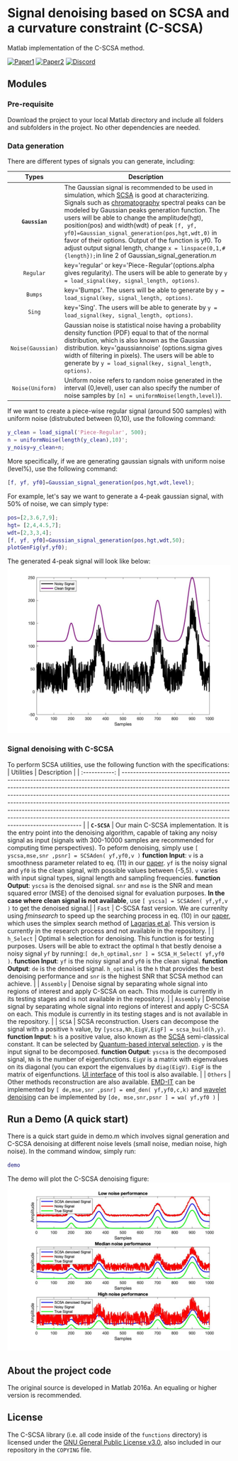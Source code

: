 # Signal denoising based on SCSA and a curvature constraint (C-SCSA)

Matlab implementation of the C-SCSA method.

[![Paper1](https://img.shields.io/badge/paper-IET%20journal-brightgreen)](https://ietresearch.onlinelibrary.wiley.com/doi/10.1049/sil2.12023)
[![Paper2](https://img.shields.io/badge/paper-ArXiv-blueviolet)](https://arxiv.org/abs/1908.07758)
[![Discord](https://img.shields.io/badge/Code%20Coverage-70%25-yellowgreen)](https://github.com/EMANG-KAUST/C-SCSA/blob/main/README.md)

## Modules 

### Pre-requisite
Download the project to your local Matlab directory and include all folders and subfolders in the project. No other dependencies are needed.


### Data generation
There are different types of signals you can generate, including:

|     Types     | Description                                                                                                                                                                                                                                                                                                                                                                                                                                                                                                                                          |
| :-----------: | ---------------------------------------------------------------------------------------------------------------------------------------------------------------------------------------------------------------------------------------------------------------------------------------------------------------------------------------------------------------------------------------------------------------------------------------------------------------------------------------------------------------------------------------------------- |
|  **`Gaussian`**   | The Gaussian signal is recommended to be used in simulation, which [SCSA](https://link.springer.com/content/pdf/10.1007/s00498-012-0091-1.pdf) is good at characterizing. Signals such as [chromatography](https://en.wikipedia.org/wiki/Chromatography) spectral peaks can be modeled by Gaussian peaks generation function. The users will be able to change the amplitude(hgt), position(pos) and width(wdt) of peak `[f, yf, yf0]=Gaussian_signal_generation(pos,hgt,wdt,0)` in favor of their options. Output of the function is yf0. To adjust output signal length, change `x = linspace(0,1,#{length});`in line 2 of Gaussian_signal_generation.m         |
|   `Regular`    | key='regular' or key='Piece-Regular'(options.alpha gives regularity). The users will be able to generate by `y = load_signal(key, signal_length, options)`.  |
|   `Bumps`    | key='Bumps'. The users will be able to generate by `y = load_signal(key, signal_length, options)`. |
|  `Sing`   | key='Sing'. The users will be able to generate by `y = load_signal(key, signal_length, options)`.                                                                                                                                                                                                                                                              |
|     `Noise(Gaussian)`     | Gaussian noise is statistical noise having a probability density function (PDF) equal to that of the normal distribution, which is also known as the Gaussian distribution. key='gaussiannoise' (options.sigma gives width of filtering in pixels). The users will be able to generate by `y = load_signal(key, signal_length, options)`.                                                                                                                                                                                                                                                                    |
|   `Noise(Uniform)`   | Uniform noise refers to random noise generated in the interval (0,level), user can also specify the number of noise samples by `[n] = uniformNoise(length,level)`).                                                                                                                                                                                                                                                                                                                                                                                                                                                                                                                                                                                                                                                                                                                           |

If we want to create a piece-wise regular signal (around 500 samples) with uniform noise (distrubuted between (0,10), use the following command:

```matlab
y_clean = load_signal('Piece-Regular', 500);
n = uniformNoise(length(y_clean),10)';
y_noisy=y_clean+n;
```
More specifically, if we are generating gaussian signals with uniform noise (level%), use the following command:

```matlab
[f, yf, yf0]=Gaussian_signal_generation(pos,hgt,wdt,level);
```

For example, let's say we want to generate a 4-peak gaussian signal, with 50% of noise, we can simply type:

```matlab
pos=[2,3.6,7,9];
hgt= [2,4,4.5,7];
wdt=[2,3,3,4];
[f, yf, yf0]=Gaussian_signal_generation(pos,hgt,wdt,50);
plotGenFig(yf,yf0);
```

The generated 4-peak signal will look like below:
![alt text](https://github.com/EMANG-KAUST/C-SCSA/blob/main/img/fig1.jpg)

### Signal denoising with C-SCSA
To perform SCSA utilities, use the following function with the specifications:
|     Utilities    | Description                                                                                                                                                                                                                                                                                                                                                                                                                                                                                                                                          |
| :-----------: | ---------------------------------------------------------------------------------------------------------------------------------------------------------------------------------------------------------------------------------------------------------------------------------------------------------------------------------------------------------------------------------------------------------------------------------------------------------------------------------------------------------------------------------------------------- |
|  **`C-SCSA`**   | Our main C-SCSA implementation. It is the entry point into the denoising algorithm, capable of taking any noisy signal as input (signals with 300-10000 samples are recommended for computing time perspectives). To peform denoising, simply use `[ yscsa,mse,snr ,psnr] = SCSAden( yf,yf0,v )` **function Input**: `v` is a smoothness parameter related to eq. (11) in our [paper](https://ietresearch.onlinelibrary.wiley.com/doi/epdf/10.1049/sil2.12023). `yf` is the noisy signal and `yf0` is the clean signal, with possible values between (-5,5). `v` varies with input signal types, signal length and sampling frequencies.  **function Output**: `yscsa` is the denoised signal. `snr` and `mse` is the SNR and mean squared error (MSE) of the denoised signal for evaluation purposes. **In the case where clean signal is not available**, use `[ yscsa] = SCSAden( yf,yf,v )` to get the denoised signal.|
|   `Fast`    | C-SCSA fast version. We are currenlty using _fminsearch_ to speed up the searching process in eq. (10) in our [paper](https://ietresearch.onlinelibrary.wiley.com/doi/epdf/10.1049/sil2.12023), which uses the simplex search method of [Lagarias et al](https://www.researchgate.net/publication/216301003_Convergence_Properties_of_the_Nelder--Mead_Simplex_Method_in_Low_Dimensions). This version is currently in the research process and not available in the repository. |
|  `h_Select`   | Optimal `h` selection for denoising. This function is for testing purposes. Users will be able to extract the optimal `h` that bestly denoise a noisy signal `yf` by running:`[ de,h_optimal,snr ] = SCSA_H_Select( yf,yf0 )`. **function Input**:  `yf` is the noisy signal and `yf0` is the clean signal. **function Output**: `de` is the denoised signal. `h_optimal` is the `h` that provides the best denoising performance and `snr` is the highest SNR that SCSA method can achieve.                                                                                                                                                                                                                                                        |
|  `Assembly`   | Denoise signal by separating whole signal into regions of interest and apply C-SCSA on each. This module is currently in its testing stages and is not available in the repository.                                                                                                                                                                                                                                                          |
|  `Assembly`   | Denoise signal by separating whole signal into regions of interest and apply C-SCSA on each. This module is currently in its testing stages and is not available in the repository.                                                                                                                                                                                                                                                          |
|   `SCSA`    | SCSA reconstruction. Users can decompose the signal with a positive `h` value, by `[yscsa,Nh,EigV,EigF] = scsa_build(h,y)`. **function Input**: `h` is a positive value, also known as the [SCSA](https://link.springer.com/content/pdf/10.1007/s00498-012-0091-1.pdf) semi-classical constant. It can be selected by [Quantum-based interval selection](https://ieeexplore.ieee.org/abstract/document/9287878). `y` is the input signal to be decomposed.  **function Output**: `yscsa` is the decomposed signal, `Nh` is the number of eigenfunctions. `EigV` is a matrix with eigenvalues on its diagonal (you can export the eigenvalues by `diag(EigV)`. `EigF` is the matrix of eigenfunctions. [UI interface](https://github.com/EMANG-KAUST/SCSA-reconstruction) of this tool is also available. 
|
|   `Others`    | Other methods reconstruction are also available. [EMD-IT](https://www.sciencedirect.com/science/article/pii/S0165168414005027) can be implemented by `[ de,mse,snr ,psnr] = emd_den( yf,yf0,c,k)` and [wavelet denoising](https://www.sciencedirect.com/science/article/pii/S1051200405001703) can be implemented by `[de, mse,snr,psnr ] = wa( yf,yf0 )`
|


## Run a Demo (A quick start)
There is a quick start guide in demo.m which involves signal generation and C-SCSA denoising at different noise levels (small noise, median noise, high noise). In the command window, simply run:
```matlab
demo
```
The demo will plot the C-SCSA denoising figure:
![fig2](https://github.com/EMANG-KAUST/C-SCSA/blob/main/img/fig2.jpg)

## About the project code
The original source is developed in Matlab 2016a. An equaling or higher version is recommended. 

## License

The C-SCSA library (i.e. all code inside of the `functions` directory) is licensed under the
[GNU General Public License v3.0](https://www.gnu.org/licenses/gpl-3.0.en.html), also
included in our repository in the `COPYING` file.

